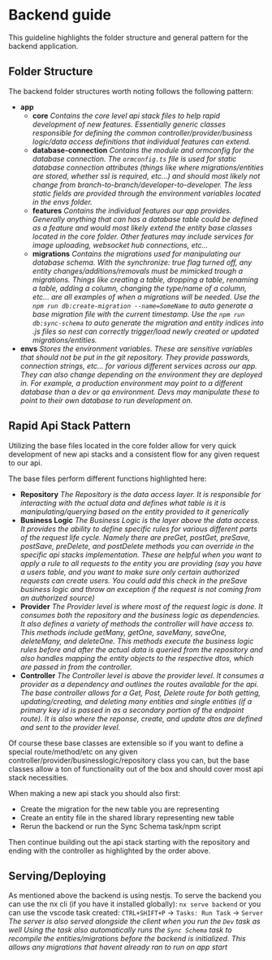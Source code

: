# Backend guide

This guideline highlights the folder structure and general pattern for the backend application.

## Folder Structure

The backend folder structures worth noting follows the following pattern:

- **app**
  - **core**
    _Contains the core level api stack files to help rapid development of new features. Essentially generic classes responsible for defining the common controller/provider/business logic/data access definitions that individual features can extend._
  - **database-connection**
    _Contains the module and ormconfig for the database connection. The `ormconfig.ts` file is used for static database connection attributes (things like where migrations/entities are stored, whether ssl is required, etc...) and should most likely not change from branch-to-branch/developer-to-developer. The less static fields are provided through the environment variables located in the envs folder._
  - **features**
    _Contains the individual features our app provides. Generally anything that can has a database table could be defined as a feature and would most likely extend the entity base classes located in the core folder. Other features may include services for image uploading, websocket hub connections, etc..._
  - **migrations**
    _Contains the migrations used for manipulating our database schema. With the synchronize: true flag turned off, any entity changes/additions/removals must be mimicked trough a migrations. Things like creating a table, dropping a table, renaming a table, adding a column, changing the type/name of a column, etc... are all examples of when a migrations will be needed. Use the `npm run db:create-migration --name=SomeName` to auto generate a base migration file with the current timestamp. Use the `npm run db:sync-schema` to auto generate the migration and entity indices into .js files so nest can correctly trigger/load newly created or updated migrations/entities._
- **envs**
  _Stores the environment variables. These are sensitive variables that should not be put in the git repository. They provide passwords, connection strings, etc... for various different services across our app. They can also change depending on the environment they are deployed in. For example, a production environment may point to a different database than a dev or qa environment. Devs may manipulate these to point to their own database to run development on._

## Rapid Api Stack Pattern

Utilizing the base files located in the core folder allow for very quick development of new api stacks and a consistent flow for any given request to our api.

The base files perform different functions highlighted here:

- **Repository**
  _The Repository is the data access layer. It is responsible for interacting with the actual data and defines what table is it is manipulating/querying based on the entity provided to it generically_
- **Business Logic**
  _The Business Logic is the layer above the data access. It provides the ability to define specific rules for various different parts of the request life cycle. Namely there are preGet, postGet, preSave, postSave, preDelete, and postDelete methods you can override in the specific api stacks implementation. These are helpful when you want to apply a rule to all requests to the entity you are providing (say you have a users table, and you want to make sure only certain authorized requests can create users. You could add this check in the preSave business logic and throw an exception if the request is not coming from an authorized source)_
- **Provider**
  _The Provider level is where most of the request logic is done. It consumes both the repository and the business logic as dependencies. It also defines a variety of methods the controller will have access to. This methods include getMany, getOne, saveMany, saveOne, deleteMany, and deleteOne. This methods execute the business logic rules before and after the actual data is queried from the repository and also handles mapping the entity objects to the respective dtos, which are passed in from the controller._
- **Controller**
  _The Controller level is above the provider level. It consumes a provider as a dependency and outlines the routes available for the api. The base controller allows for a Get, Post, Delete route for both getting, updating/creating, and deleting many entities and single entities (if a primary key id is passed in as a secondary portion of the endpoint route). It is also where the reponse, create, and update dtos are defined and sent to the provider level._

Of course these base classes are extensible so if you want to define a special route/method/etc on any given controller/provider/businesslogic/repository class you can, but the base classes allow a ton of functionality out of the box and should cover most api stack necessities.

When making a new api stack you should also first:

- Create the migration for the new table you are representing
- Create an entity file in the shared library representing new table
- Rerun the backend or run the Sync Schema task/npm script

Then continue building out the api stack starting with the repository and ending with the controller as highlighted by the order above.

## Serving/Deploying

As mentioned above the backend is using nestjs. To serve the backend you can use the nx cli (if you have it installed globally):
`nx serve backend`
or you can use the vscode task created:
`CTRL+SHIFT+P` &rarr; `Tasks: Run Task` &rarr; `Server`
_The server is also served alongside the client when you run the `Dev` task as well_
_Using the task also automatically runs the `Sync Schema` task to recompile the entities/migrations before the backend is initialized. This allows any migrations that havent already ran to run on app start_
